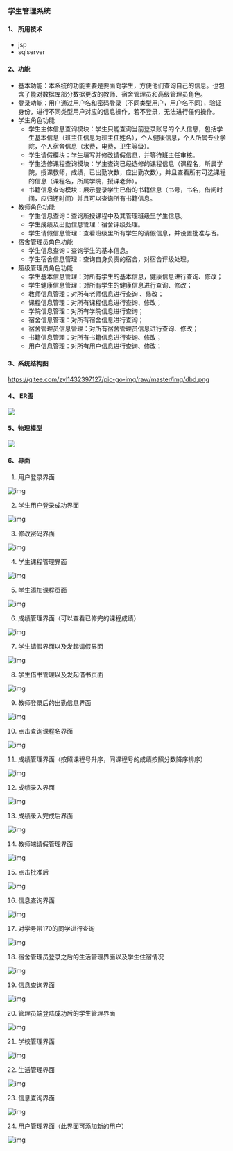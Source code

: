 ### 学生管理系统

#### 1、 所用技术

- jsp
- sqlserver

####  2、功能

- 基本功能：本系统的功能主要是要面向学生，方便他们查询自己的信息。也包含了能对数据库部分数据更改的教师、宿舍管理员和高级管理员角色。
- 登录功能：用户通过用户名和密码登录（不同类型用户，用户名不同），验证身份，进行不同类型用户对应的信息操作，若不登录，无法进行任何操作。
- 学生角色功能
  - 学生主体信息查询模块：学生只能查询当前登录账号的个人信息，包括学生基本信息（班主任信息为班主任姓名），个人健康信息，个人所属专业学院，个人宿舍信息（水费，电费，卫生等级）。
  - 学生请假模块：学生填写并修改请假信息，并等待班主任审核。
  - 学生选修课程查询模块：学生查询已经选修的课程信息（课程名，所属学院，授课教师，成绩，已出勤次数，应出勤次数），并且查看所有可选课程的信息（课程名，所属学院，授课老师）。
  - 书籍信息查询模块：展示登录学生已借的书籍信息（书号，书名，借阅时间，应归还时间）并且可以查询所有书籍信息。
- 教师角色功能
  - 学生信息查询：查询所授课程中及其管理班级里学生信息。
  - 学生成绩及出勤信息管理：宿舍评级处理。
  - 学生请假信息管理：查看班级里所有学生的请假信息，并设置批准与否。
- 宿舍管理员角色功能
  - 学生信息查询：查询学生的基本信息。
  - 学生宿舍信息管理：查询自身负责的宿舍，对宿舍评级处理。
- 超级管理员角色功能
  - 学生基本信息管理：对所有学生的基本信息，健康信息进行查询、修改；
  - 学生健康信息管理：对所有学生的健康信息进行查询、修改；
  - 教师信息管理：对所有老师信息进行查询 、修改；
  - 课程信息管理：对所有课程信息进行查询、修改；
  - 学院信息管理：对所有学院信息进行查询；
  - 宿舍信息管理：对所有宿舍信息进行查询；
  - 宿舍管理员信息管理：对所有宿舍管理员信息进行查询、修改；
  - 书籍信息管理：对所有书籍信息进行查询、修改；
  - 用户信息管理：对所有用户信息进行查询、修改；

#### 3、系统结构图

https://gitee.com/zyl1432397127/pic-go-img/raw/master/img/dbd.png

#### 4、 ER图

![](https://gitee.com/zyl1432397127/pic-go-img/raw/master/img/dbd_er.png)

#### 5、物理模型

![](https://gitee.com/zyl1432397127/pic-go-img/raw/master/img/dbd_physical_model.png)

#### 6、界面

1. 用户登录界面

![img](https://gitee.com/zyl1432397127/pic-go-img/raw/master/img/clip_image012.jpg)

2. 学生用户登录成功界面

![img](file:///C:/Users/14323/AppData/Local/Temp/msohtmlclip1/01/clip_image004.jpg)

3. 修改密码界面

![img](file:///C:/Users/14323/AppData/Local/Temp/msohtmlclip1/01/clip_image006.jpg)

4. 学生课程管理界面

![img](file:///C:/Users/14323/AppData/Local/Temp/msohtmlclip1/01/clip_image008.jpg)

5. 学生添加课程页面

![img](file:///C:/Users/14323/AppData/Local/Temp/msohtmlclip1/01/clip_image010.jpg)

6. 成绩管理界面（可以查看已修完的课程成绩）

![img](file:///C:/Users/14323/AppData/Local/Temp/msohtmlclip1/01/clip_image012.jpg)

7. 学生请假界面以及发起请假界面

![img](file:///C:/Users/14323/AppData/Local/Temp/msohtmlclip1/01/clip_image014.jpg)

8. 学生借书管理以及发起借书页面

![img](file:///C:/Users/14323/AppData/Local/Temp/msohtmlclip1/01/clip_image016.jpg)

9. 教师登录后的出勤信息界面

![img](file:///C:/Users/14323/AppData/Local/Temp/msohtmlclip1/01/clip_image018.jpg)

10. 点击查询课程名界面

![img](file:///C:/Users/14323/AppData/Local/Temp/msohtmlclip1/01/clip_image020.jpg)

11. 成绩管理界面（按照课程号升序，同课程号的成绩按照分数降序排序）

![img](file:///C:/Users/14323/AppData/Local/Temp/msohtmlclip1/01/clip_image022.jpg)

12. 成绩录入界面

![img](file:///C:/Users/14323/AppData/Local/Temp/msohtmlclip1/01/clip_image024.jpg)

13. 成绩录入完成后界面

![img](https://gitee.com/zyl1432397127/pic-go-img/raw/master/img/clip_image032.jpg)

14. 教师端请假管理界面

![img](https://gitee.com/zyl1432397127/pic-go-img/raw/master/img/clip_image032.jpg)

15. 点击批准后

![img](https://gitee.com/zyl1432397127/pic-go-img/raw/master/img/clip_image032.jpg)

16. 信息查询界面

![img](https://gitee.com/zyl1432397127/pic-go-img/raw/master/img/clip_image032.jpg)

17. 对学号带170的同学进行查询

![img](C:/Users/14323/AppData/Local/Temp/msohtmlclip1/01/clip_image034.jpg)

18. 宿舍管理员登录之后的生活管理界面以及学生住宿情况

![img](C:/Users/14323/AppData/Local/Temp/msohtmlclip1/01/clip_image036.jpg)

19. 信息查询界面

![img](https://gitee.com/zyl1432397127/pic-go-img/raw/master/img/clip_image048.jpg)

20. 管理员端登陆成功后的学生管理界面

![img](https://gitee.com/zyl1432397127/pic-go-img/raw/master/img/clip_image048.jpg)

21. 学校管理界面

![img](https://gitee.com/zyl1432397127/pic-go-img/raw/master/img/clip_image048.jpg)

22. 生活管理界面

![img](https://gitee.com/zyl1432397127/pic-go-img/raw/master/img/clip_image048.jpg)

23. 信息查询界面

![img](https://gitee.com/zyl1432397127/pic-go-img/raw/master/img/clip_image048.jpg)

24. 用户管理界面（此界面可添加新的用户）

![img](https://gitee.com/zyl1432397127/pic-go-img/raw/master/img/clip_image048.jpg)



